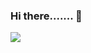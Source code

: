 ### Hi there....... 👋

<!--
**parulsharma-121/parulsharma-121** is a ✨ _special_ ✨ repository because its `README.md` (this file) appears on your GitHub profile.

Here are some ideas to get you started:

- 🔭 I’m currently working on ...
- 🌱 I’m currently learning ...
- 👯 I’m looking to collaborate on ...
- 🤔 I’m looking for help with ...
- 💬 Ask me about ...
- 📫 How to reach me: ...
- 😄 Pronouns: ...
- ⚡ Fun fact: ...
-->

<img src="https://github-readme-stats.vercel.app/api?username=parulsharma-121&show_icons=true&title_color=ffffff&icon_color=bb2acf&text_color=daf7dc&bg_color=191919&count_private=true">
